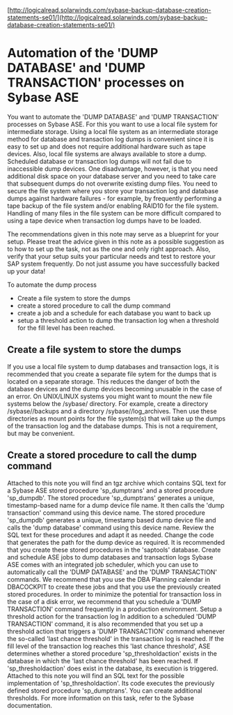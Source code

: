 [http://logicalread.solarwinds.com/sybase-backup-database-creation-statements-se01/](http://logicalread.solarwinds.com/sybase-backup-database-creation-statements-se01/)




# Automation of the 'DUMP DATABASE' and 'DUMP TRANSACTION' processes on Sybase ASE

You want to automate the 'DUMP DATABASE' and 'DUMP TRANSACTION' processes on Sybase ASE. For this you want to use a local file system for intermediate storage.
Using a local file system as an intermediate storage method for database and transaction log dumps is convenient since it is easy to set up and does not require additional hardware such as tape devices. Also, local file systems are always available to store a dump. Scheduled database or transaction log dumps will not fail due to inaccessible dump devices.
One disadvantage, however, is that you need additional disk space on your database server and you need to take care that subsequent dumps do not overwrite existing dump files. You need to secure the file system where you store your transaction log and database dumps against hardware failures - for example, by frequently performing a tape backup of the file system and/or enabling RAID10 for the file system.
Handling of many files in the file system can be more difficult compared to using a tape device when transaction log dumps have to be loaded.

The recommendations given in this note may serve as a blueprint for your setup. Please treat the advice given in this note as a possible suggestion as to how to set up the task, not as the one and only right approach. Also, verify that your setup suits your particular needs and test to restore your
SAP system frequently. Do not just assume you have successfully backed up your data!

To automate the dump process
- Create a file system to store the dumps
- create a stored procedure to call the dump command
- create a job and a schedule for each database you want to back up
- setup a threshold action to dump the transaction log when a threshold for the fill level has been reached.

## Create a file system to store the dumps
If you use a local file system to dump databases and transaction logs, it is recommended that you create a separate file sytem for the dumps that is located on a separate storage. This reduces the danger of both the database devices and the dump devices becoming unusable in the case of an error.
On UNIX/LINUX systems you might want to mount the new file systems below the /sybase/<SAPSID> directory. For example, create a directory /sybase/<SAPSID>/backups and a directory /sybase/<SAPSID>/log_archives.
Then use these directories as mount points for the file system(s) that will take up the dumps of the transaction log and the database dumps. This is not a requirement, but may be convenient.

## Create a stored procedure to call the dump command
Attached to this note you will find an tgz archive which contains SQL text for a Sybase ASE stored procedure 'sp_dumptrans' and a stored procedure 'sp_dumpdb'.
The stored procedure 'sp_dumptrans' generates a unique, timestamp-based name for a dump device file name. It then calls the 'dump transaction' command using this device name.
The stored procedure 'sp_dumpdb' generates a unique, timestamp based dump device file and calls the 'dump database' command using this device name.
Review the SQL text for these procedures and adapt it as needed. Change the code that generates the path for the dump device as required.
It is recommended that you create these stored procedures in the 'saptools' database.
Create and schedule ASE jobs to dump databases and transaction logs Sybase ASE comes with an integrated job scheduler, which you can use to automatically call the 'DUMP DATABASE' and the 'DUMP TRANSACTION' commands.
We recommend that you use the DBA Planning calendar in DBACOCKPIT to create these jobs and that you use the previously created stored procedures.
In order to minimize the potential for transaction loss in the case of a disk error, we recommend that you schedule a 'DUMP TRANSACTION' command frequently in a production environment.
Setup a threshold action for the transaction log In addition to a scheduled 'DUMP TRANSACTION' command, it is also recommended that you set up a threshold action that triggers a 'DUMP TRANSACTION' command whenever the so-called 'last chance threshold' in the transaction log is reached. If the fill level of the transaction log reaches this 'last chance threshold', ASE determines whether a stored procedure 'sp_thresholdaction' exists in the database in which the 'last chance threshold' has been reached. If 'sp_thresholdaction' does exist in the database, its execution is triggered.
Attached to this note you will find an SQL text for the possible implementation of 'sp_thresholdaction'. Its code executes the previously defined stored procedure 'sp_dumptrans'.
You can create additional thresholds. For more information on this task, refer to the Sybase documentation.